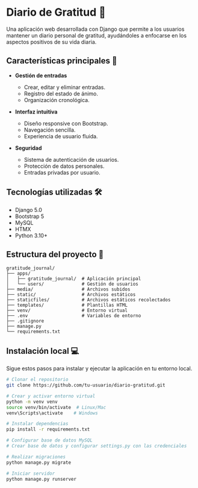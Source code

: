# Diario de Gratitud 📝

Una aplicación web desarrollada con Django que permite a los usuarios mantener un diario personal de gratitud, ayudándoles a enfocarse en los aspectos positivos de su vida diaria.

## Características principales 🌟

- **Gestión de entradas**
  - Crear, editar y eliminar entradas.
  - Registro del estado de ánimo.
  - Organización cronológica.

- **Interfaz intuitiva**
  - Diseño responsive con Bootstrap.
  - Navegación sencilla.
  - Experiencia de usuario fluida.

- **Seguridad**
  - Sistema de autenticación de usuarios.
  - Protección de datos personales.
  - Entradas privadas por usuario.

## Tecnologías utilizadas 🛠️

- Django 5.0
- Bootstrap 5
- MySQL
- HTMX 
- Python 3.10+

## Estructura del proyecto 💃

```
gratitude_journal/
├── apps/
│   ├── gratitude_journal/  # Aplicación principal
│   └── users/              # Gestión de usuarios
├── media/                  # Archivos subidos
├── static/                 # Archivos estáticos
├── staticfiles/            # Archivos estáticos recolectados
├── templates/              # Plantillas HTML
├── venv/                   # Entorno virtual
├── .env                    # Variables de entorno
├── .gitignore
├── manage.py
└── requirements.txt
```

## Instalación local 💻

Sigue estos pasos para instalar y ejecutar la aplicación en tu entorno local.

```bash
# Clonar el repositorio
git clone https://github.com/tu-usuario/diario-gratitud.git

# Crear y activar entorno virtual
python -m venv venv
source venv/bin/activate  # Linux/Mac
venv\Scripts\activate    # Windows

# Instalar dependencias
pip install -r requirements.txt

# Configurar base de datos MySQL
# Crear base de datos y configurar settings.py con las credenciales

# Realizar migraciones
python manage.py migrate

# Iniciar servidor
python manage.py runserver
```

